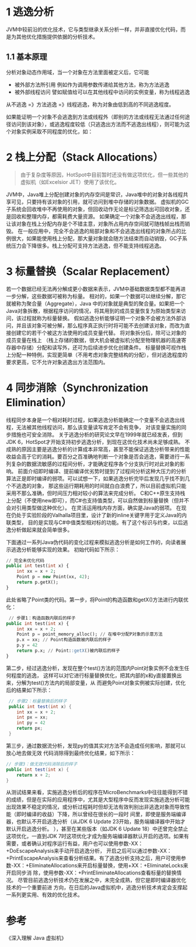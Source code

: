 # 1 逃逸分析
JVM中较前沿的优化技术，它与类型继承关系分析一样，并非直接优化代码，而是为其他优化措施提供依据的分析技术。

## 1.1 基本原理
分析对象动态作用域，当一个对象在方法里面被定义后，它可能
- 被外部方法所引用
例如作为调用参数传递给其他方法，称为方法逃逸
- 被外部线程访问
譬如赋值给可以在其他线程中访问的实例变量，称为线程逃逸

从不逃逸 =》方法逃逸 =》线程逃逸，称为对象由低到高的不同逃逸程度。 

如果能证明一个对象不会逃逸到方法或线程外（即别的方法或线程无法通过任何途径访问到该对象），或逃逸程度较低（只逃逸出方法而不逃逸出线程），则可能为这个对象实例采取不同程度的优化，如： 

# 2 栈上分配（Stack Allocations）
> 由于复杂度等原因，HotSpot中目前暂时还没有做这项优化，但一些其他的虚拟机（如Excelsior JET）使用了该优化。 

JVM中，Java堆上分配创建对象的内存空间是常识，Java堆中的对象对各线程共享可见，只要持有该对象的引用，就可访问到堆中存储的对象数据。
虚拟机的GC子系统会回收堆中不再使用的对象，但回收动作无论是标记筛选出可回收对象，还是回收和整理内存，都需耗费大量资源。
如果确定一个对象不会逃逸出线程，那让该对象在栈上分配内存是个不错主意，对象所占用内存空间就可随栈帧出栈而销毁。
在一般应用中，完全不会逃逸的局部对象和不会逃逸出线程的对象所占的比例很大，如果能使用栈上分配，那大量对象就会随方法结束而自动销毁，GC子系统压力会下降很多。栈上分配可支持方法逃逸，但不能支持线程逃逸。 

# 3 标量替换（Scalar Replacement）
若一个数据已经无法再分解成更小数据来表示，JVM中基础数据类型都不能再进一步分解，这些数据可被称为标量。
相对的，如果一个数据可以继续分解，那它就被称为聚合量（Aggregate），Java 中的对象就是典型的聚合量。如果把一个Java对象拆散，根据程序访问的情况，将其用到的成员变量恢复为原始类型来访问，该过程就称为标量替换。
假如逃逸分析能够证明一个对象不会被方法外部访问，并且该对象可被分解，那么程序真正执行时将可能不去创建该对象，而改为直接创建它的若干个被这方法使用的成员变量代替。
将对象拆分后，除可让对象的成员变量在栈上 （栈上存储的数据，很大机会被虚拟机分配至物理机器的高速寄存器中存储）分配和读写外，还可为后续进步优化创建条件。
标量替换可视作栈上分配一种特例，实现更简单（不用考虑对象完整结构的分配），但对逃逸程度的要求更高，它不允许对象逃逸出方法范围内。 


# 4 同步消除（Synchronization Elimination）
线程同步本身是一个相对耗时过程，如果逃逸分析能确定一个变量不会逃逸出线程，无法被其他线程访问，那么该变量读写肯定不会有竞争， 对该变量实施的同步措施也可安全消除。 
关于逃逸分析的研究论文早在1999年就已经发表，但到JDK 6，HotSpot才开始支持初步逃逸分析，到现在这优化技术尚未足够成熟。
不成熟的原因主要是逃逸分析的计算成本非常高，甚至不能保证逃逸分析带来的性能收益会高于它的消耗。要百分之百准确地判断一个对象是否会逃逸，需要进行一系列复杂的数据流敏感的过程间分析，才能确定程序各个分支执行时对此对象的影响。
前面介绍即时编译、提前编译优劣势时提到了过程间分析这种大压力的分析算法正是即时编译的弱项。可以试想一下，如果逃逸分析完毕后发现几乎找不到几个不逃逸的对象， 那这些运行期耗用的时间就白白浪费了，所以目前虚拟机只能采用不那么准确，但时间压力相对较小的算法来完成分析。
C和C++原生支持栈上分配（不使用new即可），而C#也支持值类型，可以自然做到标量替换（但并不会对引用类型做这种优化）。
在灵活运用栈内存方面，确实是Java的弱项。
在现在仍处于实验阶段的Valhalla项目里，设计了新的inline关键字用于定义Java的内联类型， 目的是实现与C#中值类型相对标的功能。有了这个标识与约束，以后逃逸分析做起来就会简单很多。 

下面通过一系列Java伪代码的变化过程来模拟逃逸分析是如何工作的，向读者展示逃逸分析能够实现的效果。
初始代码如下所示：

```sql
// 完全未优化代码 
public int test(int x) { 
	int xx = x + 2; 
	Point p = new Point(xx, 42); 
	return p.getX(); 
}
```
此处省略了Point类的代码。第一步，将Point的构造函数和getX()方法进行内联优化：

```sql
 // 步骤1：构造函数内联后的样子 
public int test(int x) { 
	int xx = x + 2; 
	Point p = point_memory_alloc(); // 在堆中分配P对象的示意方法 
	p.x = xx; // Point构造函数被内联后的样子 
	p.y = 42 
	return p.x; // Point::getX()被内联后的样子 
} 
```

第二步，经过逃逸分析，发现在整个test()方法的范围内Point对象实例不会发生任何程度的逃逸， 这样可以对它进行标量替换优化，把其内部的x和y直接置换出来，分解为test()方法内的局部变量，从 而避免Point对象实例被实际创建，优化后的结果如下所示：

```java
 // 步骤2：标量替换后的样子 
 public int test(int x) { 
 	int xx = x + 2; 
 	int px = xx; 
 	int py = 42 
 	return px; 
 } 
```

第三步，通过数据流分析，发现py的值其实对方法不会造成任何影响，那就可以放心地去做无效 代码消除得到最终优化结果，如下所示：

```java
// 步骤3：做无效代码消除后的样子 
public int test(int x) { 
	return x + 2; 
}
```

从测试结果来看，实施逃逸分析后的程序在MicroBenchmarks中往往能得到不错的成绩，但是在实际的应用程序中，尤其是大型程序中反而发现实施逃逸分析可能出现效果不稳定的情况，或分析过程耗时但却无法有效判别出非逃逸对象而导致性能（即时编译的收益）下降，所以曾经在很长的一段时 间里，即使是服务端编译器，也默认不开启逃逸分析（从JDK 6 Update 23开始，服务端编译器中开始才默认开启逃逸分析。
），甚至在某些版本（如JDK 6 Update 18）中还曾完全禁止这项优化，一直到JDK 7时这项优化才成为服务端编译器默认开启的选项。如果有需要，或者确认对程序运行有益，用户也可以使用参数-XX：+DoEscapeAnalysis来手动开启逃逸分析， 开启之后可以通过参数-XX：+PrintEscapeAnalysis来查看分析结果。有了逃逸分析支持之后，用户可使用参数-XX：+EliminateAllocations来开启标量替换，使用+XX：+EliminateLocks来开启同步消 除，使用参数-XX：+PrintEliminateAllocations查看标量的替换情况。 
尽管目前逃逸分析技术仍在发展之中，未完全成熟，但它是即时编译器优化技术的一个重要前进 方向，在日后的Java虚拟机中，逃逸分析技术肯定会支撑起一系列更实用、有效的优化技术。

# 参考
《深入理解 Java 虚拟机》